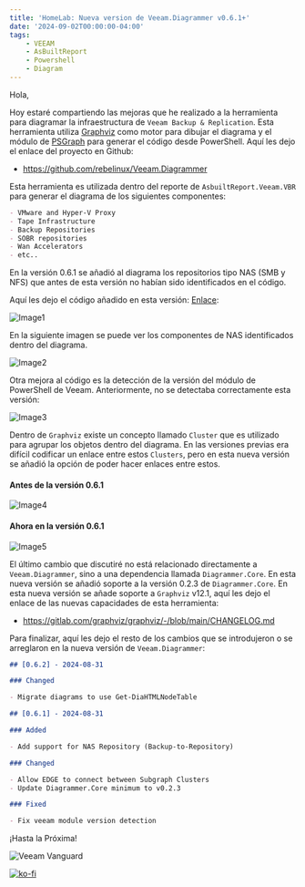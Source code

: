 ```yaml
---
title: 'HomeLab: Nueva version de Veeam.Diagrammer v0.6.1+'
date: '2024-09-02T00:00:00-04:00'
tags:
    - VEEAM
    - AsBuiltReport
    - Powershell
    - Diagram
---
```


Hola,

Hoy estaré compartiendo las mejoras que he realizado a la herramienta para diagramar la infraestructura de `Veeam Backup & Replication`. Esta herramienta utiliza [Graphviz](https://graphviz.org/) como motor para dibujar el diagrama y el módulo de [PSGraph](https://psgraph.readthedocs.io/en/latest/about/) para generar el código desde PowerShell. Aquí les dejo el enlace del proyecto en Github:

- <https://github.com/rebelinux/Veeam.Diagrammer>

Esta herramienta es utilizada dentro del reporte de `AsbuiltReport.Veeam.VBR` para generar el diagrama de los siguientes componentes:

```markdown
- VMware and Hyper-V Proxy
- Tape Infrastructure
- Backup Repositories
- SOBR repositories
- Wan Accelerators
- etc..
```

En la versión 0.6.1 se añadió al diagrama los repositorios tipo NAS (SMB y NFS) que antes de esta versión no habían sido identificados en el código.

Aquí les dejo el código añadido en esta versión: [Enlace](https://github.com/rebelinux/Veeam.Diagrammer/blob/2c7092cac1fbf90860d4dafa56a24a6b961d5660/Src/Private/Get-DiagBackupToRepo.ps1#L47):

![Image1](/img/2024/veeam.diagrammer-0.6.1plus/vscode1.webp)

En la siguiente imagen se puede ver los componentes de NAS identificados dentro del diagrama.

![Image2](/img/2024/veeam.diagrammer-0.6.1plus/diagramer0.webp)

Otra mejora al código es la detección de la versión del módulo de PowerShell de Veeam. Anteriormente, no se detectaba correctamente esta versión:

![Image3](/img/2024/veeam.diagrammer-0.6.1plus/vscode2.webp)

Dentro de `Graphviz` existe un concepto llamado `Cluster` que es utilizado para agrupar los objetos dentro del diagrama. En las versiones previas era difícil codificar un enlace entre estos `Clusters`, pero en esta nueva versión se añadió la opción de poder hacer enlaces entre estos.

#### Antes de la versión 0.6.1

![Image4](/img/2024/veeam.diagrammer-0.6.1plus/diagramer2.webp)

#### Ahora en la versión 0.6.1

![Image5](/img/2024/veeam.diagrammer-0.6.1plus/diagramer3.webp)

El último cambio que discutiré no está relacionado directamente a `Veeam.Diagrammer`, sino a una dependencia llamada `Diagrammer.Core`. En esta nueva versión se añadió soporte a la versión 0.2.3 de `Diagrammer.Core`. En esta nueva versión se añade soporte a `Graphviz` v12.1, aquí les dejo el enlace de las nuevas capacidades de esta herramienta:

- <https://gitlab.com/graphviz/graphviz/-/blob/main/CHANGELOG.md>

Para finalizar, aquí les dejo el resto de los cambios que se introdujeron o se arreglaron en la nueva versión de `Veeam.Diagrammer`:

```markdown
## [0.6.2] - 2024-08-31

### Changed

- Migrate diagrams to use Get-DiaHTMLNodeTable

## [0.6.1] - 2024-08-31

### Added

- Add support for NAS Repository (Backup-to-Repository)

### Changed

- Allow EDGE to connect between Subgraph Clusters
- Update Diagrammer.Core minimum to v0.2.3

### Fixed

- Fix veeam module version detection
```

¡Hasta la Próxima!

![Veeam Vanguard](/img/2024/abr-veeam-vbr-0_8_8/veeam_vanguard.webp#center)

[![ko-fi](https://ko-fi.com/img/githubbutton_sm.svg)](https://ko-fi.com/F1F8DEV80)
